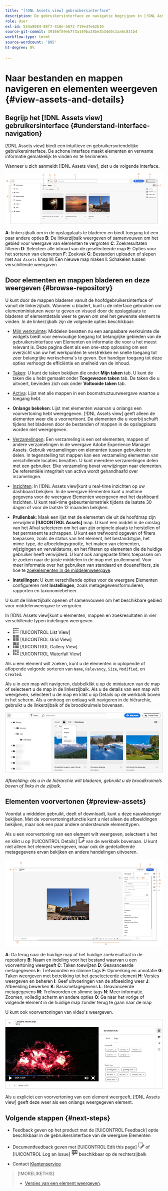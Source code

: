 ```yaml
---
title: "[!DNL Assets view] gebruikersinterface"
description: De gebruikersinterface en navigatie begrijpen in [!DNL Assets view].
role: User
exl-id: 534a8084-88f7-410e-b872-719e47e62b10
source-git-commit: 39166f59eb773a149ba28be2b34d0c1aa6c831b4
workflow-type: tm+mt
source-wordcount: '895'
ht-degree: 0%

---
```


# Naar bestanden en mappen navigeren en elementen weergeven {#view-assets-and-details}

<!-- TBD: Give screenshots of all views with many assets. Zoom out to showcase how the thumbnails/tiles flow on the UI in different views. -->

<!-- TBD: The options in left sidebar may change. Shared with me and Shared by me are missing for now. Update this section as UI is updated. -->

## Begrijp het [!DNL Assets view] gebruikersinterface {#understand-interface-navigation}

[!DNL Assets view] biedt een intuïtieve en gebruikersvriendelijke gebruikersinterface. De schone interface maakt elementen en verwante informatie gemakkelijk te vinden en te herinneren.

Wanneer u zich aanmeldt [!DNL Assets view], ziet u de volgende interface.

![[!DNL Assets view] gebruikersinterface](assets/assets-view-interface.png)

**A**: linkerzijbalk om in de opslagplaats te bladeren en biedt toegang tot een paar andere opties **B**: De linkerzijbalk weergeven of samenvouwen om het gebied voor weergave van elementen te vergroten **C**: Zoekresultaten filteren **D**: Selecteer alle inhoud van de geselecteerde map **E**: Opties voor het sorteren van elementen **F**: Zoekvak **G**: Bestanden uploaden of slepen met `Add Assets` knop **H**: Een nieuwe map maken **I**: Schakelen tussen verschillende weergaven

<!-- TBD: Need an embedded video here with narration. It has to be hosted on MPC to be embeddable. -->

## Door elementen en mappen bladeren en deze weergeven {#browse-repository}

U kunt door de mappen bladeren vanuit de hoofdgebruikersinterface of vanuit de linkerzijbalk. Wanneer u bladert, kunt u de interface gebruiken om elementminiaturen weer te geven en visueel door de opslagplaats te bladeren of elementdetails weer te geven om snel het gewenste element te vinden. In de linkerzijbalk zijn de volgende opties beschikbaar:

* [Mijn werkruimte](/help/assets/my-workspace-assets-view.md): Middelen bevatten nu een aanpasbare werkruimte die widgets biedt voor eenvoudige toegang tot belangrijke gebieden van de gebruikersinterface van Elementen en informatie die voor u het meest relevant is. Deze pagina dient als een one-stop oplossing om een overzicht van uw het werkpunten te verstrekken en snelle toegang tot zeer belangrijke werkschema&#39;s te geven. Een handiger toegang tot deze opties verhoogt de efficiëntie en snelheid van de inhoud.
* [Taken](/help/assets/my-workspace-assets-view.md): U kunt de taken bekijken die onder **Mijn taken** tab. U kunt de taken die u hebt gemaakt onder **Toegewezen taken** tab. De taken die u uitvoert, bevinden zich ook onder **Voltooide taken** tab.
* [Activa](/help/assets/manage-organize-assets-view.md): Lijst met alle mappen in een boomstructuurweergave waartoe u toegang hebt.
* **Onlangs bekeken**: Lijst met elementen waarvan u onlangs een voorvertoning hebt weergegeven. [!DNL Assets view] geeft alleen de elementen weer die u voorvertoont. De elementen die u voorbij schuift tijdens het bladeren door de bestanden of mappen in de opslagplaats worden niet weergegeven.
* [Verzamelingen](/help/assets/manage-collections-assets-view.md): Een verzameling is een set elementen, mappen of andere verzamelingen in de weergave Adobe Experience Manager Assets. Gebruik verzamelingen om elementen tussen gebruikers te delen. In tegenstelling tot mappen kan een verzameling elementen van verschillende locaties bevatten. U kunt meerdere verzamelingen delen met een gebruiker. Elke verzameling bevat verwijzingen naar elementen. De referentiële integriteit van activa wordt gehandhaafd over inzamelingen.

* [Inzichten](/help/assets/manage-reports-assets-view.md#view-live-statistics): In [!DNL Assets view]kunt u real-time inzichten op uw dashboard bekijken. In de weergave Elementen kunt u realtime gegevens voor de weergave Elementen weergeven met het dashboard Inzichten. U kunt real-time gebeurtenismetriek tijdens de laatste 30 dagen of voor de laatste 12 maanden bekijken.
* **Prullenbak**: Maak een lijst met de elementen die uit de hoofdmap zijn verwijderd **[!UICONTROL Assets]** map. U kunt een middel in de omslag van het Afval selecteren om het aan zijn originele plaats te herstellen of het permanent te schrappen. U kunt een trefwoord opgeven of filters toepassen, zoals de status van het element, het bestandstype, het mime-type, de afbeeldingsgrootte, het maken van elementen, wijzigingen en vervaldatums, en het filteren op elementen die de huidige gebruiker heeft verwijderd. U kunt ook aangepaste filters toepassen om te zoeken naar de juiste middelen in de map met prullenmand. Voor meer informatie over het gebruiken van standaard en douanefilters, zie hoe te [zoekelementen in de middelenweergave](/help/assets/search-assets-view.md).
* **Instellingen**: U kunt verschillende opties voor de weergave Elementen configureren met **Instellingen**, zoals metagegevensformulieren, rapporten en taxonomiebeheer.

<!-- TBD: Not sure if we want to publish these right now. CC Libs are beta as per Greg.
* **Libraries**: Access to [!DNL Adobe Creative Cloud Team] (CCT) Libraries view. This view is visible only if the user is entitled to CCT Libraries.
-->

<!-- TBD: My Work Space shows task inbox and it is not visible on AEM Cloud Demos as of now. It is the source of truth server hence not documenting My Work Space option for now.
-->

U kunt de linkerzijbalk openen of samenvouwen om het beschikbare gebied voor middelenweergave te vergroten.

In [!DNL Assets view]kunt u elementen, mappen en zoekresultaten in vier verschillende typen indelingen weergeven.

* ![pictogram lijstweergave](assets/do-not-localize/list-view.png) [!UICONTROL List View]
* ![pictogram rasterweergave](assets/do-not-localize/grid-view.png) [!UICONTROL Grid View]
* ![pictogram galerieweergave](assets/do-not-localize/gallery-view.png) [!UICONTROL Gallery View]
* ![pictogram watervalweergave](assets/do-not-localize/waterfall-view.png) [!UICONTROL Waterfall View]

Als u een element wilt zoeken, kunt u de elementen in oplopende of aflopende volgorde sorteren van `Name`, `Relevancy`, `Size`, `Modified`, en `Created`.

Als u in een map wilt navigeren, dubbelklikt u op de miniaturen van de map of selecteert u de map in de linkerzijbalk. Als u de details van een map wilt weergeven, selecteert u de map en klikt u op Details op de werkbalk boven in het scherm. Als u omhoog en omlaag wilt navigeren in de hiërarchie, gebruikt u de linkerzijbalk of de broodkruimels bovenaan.

![Bladeren door mappen](assets/browsing-folders.png)

*Afbeelding: als u in de hiërarchie wilt bladeren, gebruikt u de broodkruimels boven of links in de zijbalk.*

## Elementen voorvertonen {#preview-assets}

Voordat u middelen gebruikt, deelt of downloadt, kunt u deze nauwkeuriger bekijken. Met de voorvertoningsfunctie kunt u niet alleen de afbeeldingen bekijken, maar ook een paar andere ondersteunde elementtypen.

Als u een voorvertoning van een element wilt weergeven, selecteert u het en klikt u op [!UICONTROL Details] ![detailpictogram](assets/do-not-localize/edit-in-icon.png) van de werkbalk bovenaan. U kunt niet alleen het element weergeven, maar ook de gedetailleerde metagegevens ervan bekijken en andere handelingen uitvoeren.

![Een voorvertoning van een element weergeven](assets/preview-asset-2.png)

**A**: Ga terug naar de huidige map of het huidige zoekresultaat in de repository **B**: Naam en indeling voor het bestand waarvan u een voorvertoning weergeeft **C**: Taken toewijzen **D**: Geavanceerde metagegevens **E**: Trefwoorden en slimme tags **F**: Opmerking en annotatie **G**: Taken weergeven met betrekking tot het geselecteerde element **H**: Versies weergeven en beheren **I**: Geef uitvoeringen van de afbeelding weer **J**: Afbeelding bewerken **K**: Basismetagegevens **L**: Geavanceerde metagegevens **M**: Trefwoorden en slimme tags **N**: Meer informatie. Zoomen, volledig scherm en andere opties **O**: Ga naar het vorige of volgende element in de huidige map zonder terug te gaan naar de map

U kunt ook voorvertoningen van video&#39;s weergeven.

![Voorvertoning video](assets/preview-video.png)

Als u expliciet een voorvertoning van een element weergeeft, [!DNL Assets view] geeft deze weer als een onlangs weergegeven element.

<!-- TBD: Describe the options.

Explicitly previewed assets are displayed as recently viewed assets. Give screenshot of this.
Other use cases after previewing.
-->

## Volgende stappen {#next-steps}

* Feedback geven op het product met de [!UICONTROL Feedback] optie beschikbaar in de gebruikersinterface van de weergave Elementen

* Documentfeedback geven met [!UICONTROL Edit this page] ![de pagina bewerken](assets/do-not-localize/edit-page.png) of [!UICONTROL Log an issue] ![een GitHub-probleem maken](assets/do-not-localize/github-issue.png) beschikbaar op de rechterzijbalk

* Contact [Klantenservice](https://experienceleague.adobe.com/?support-solution=General#support)

>[!MORELIKETHIS]
>
>* [Versies van een element weergeven](/help/assets/manage-organize-assets-view.md#view-versions).

